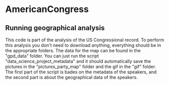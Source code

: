 # AmericanCongress

## Running geographical analysis
This code is part of the analysis of the US Congressional record. To perform this analysis you don't need to download anything, everything should be in the appropriate folders. The data for the map can be found in the "gpd_data" folder. You can just run the script "data_science_project_metadata" and it should automatically save the pictures in the "pictures_party_map" folder and the gif in the "gif" folder. The first part of the script is bades on the metadata of the speakers, and the second part is about the geographical data of the speakers.
